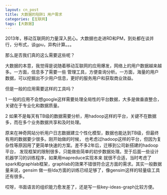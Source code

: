 ```yaml
---
layout: cn_post
title: 大数据的陷阱1 用户需求
categories: [互联网]
tags: [大数据]
---
```


2013年，移动互联网的力量深入民心。大数据也走进RD和PM，到处都在谈并行，分布式，谈gpu，异构计算。。。

那么是否我们真的这么需要这些呢？

大数据的本意，我觉得是说随着移动互联网的应用爆发，网络上的用户数据越来越多。一方面，信息多了需要一些
管理工具，方便查询分析。一方面，海量的用户数据，可以挖掘出不少用户信息，更好的服务用户和获取商业效益。

但是一般的应用需要这样的工具吗？

1 一般的应用不会想google这样需要处理全局性的平台数据，大多是做垂直整合，关键在于专业化和数据质量。

2 如果不是每天有TB级的数据需要分析，用hadoop这样的平台，关键不在数据多，而在多个业务数据共享和及时处理。

原来在神奇网站分析用户日志数据建立个性化模型，数据也能达到TB级，但最终有用的数据要少很多。刚开始做的时候，
也考虑过hadoop这样的平台，但因为复杂性等原因用了更简单快速的方案。差不多2年后，迁移到公司新搭建的hadoop平台，
发现框架的限制很多，只能做些简单的初步数据处理。至于后面一些设计机器学习的训练程序，如果用mapreduce实现本来
就很不合适，当时考虑了spark和graphlab框架，graphlab的效果不错很符合这方面的需求。其实一般数据量来说，gensim
做一些lda方面的训练已经足够了，像gensim这样的轻量级工具还有很多。

哎呀，书面语言的组织能力愈发差了，还是写一些key-ideas-graph比较方便。


